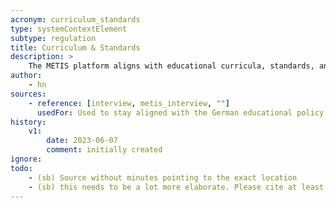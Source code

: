 ```yaml
---
acronym: curriculum_standards
type: systemContextElement
subtype: regulation
title: Curriculum & Standards
description: >
    The METIS platform aligns with educational curricula, standards, and learning objectives to ensure relevance and effectiveness in delivering educational content.
author:
    - hn
sources:
    - reference: [interview, metis_interview, ""]
      usedFor: Used to stay aligned with the German educational policy
history:
    v1:
        date: 2023-06-07
        comment: initially created
ignore: 
todo:
    - (sb) Source without minutes pointing to the exact location
    - (sb) this needs to be a lot more elaborate. Please cite at least one example with the exact location of the source.
---
```





